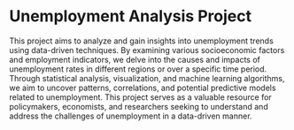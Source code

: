 # Unemployment Analysis Project

This project aims to analyze and gain insights into unemployment trends using data-driven techniques. By examining various socioeconomic factors and employment indicators, we delve into the causes and impacts of unemployment rates in different regions or over a specific time period. Through statistical analysis, visualization, and machine learning algorithms, we aim to uncover patterns, correlations, and potential predictive models related to unemployment. This project serves as a valuable resource for policymakers, economists, and researchers seeking to understand and address the challenges of unemployment in a data-driven manner.
